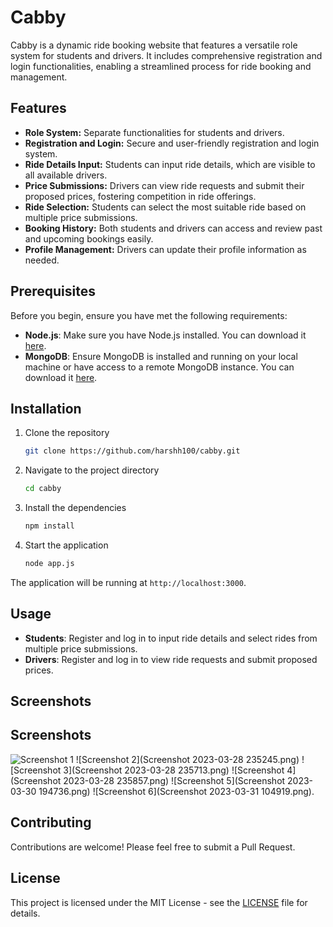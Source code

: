# Cabby

Cabby is a dynamic ride booking website that features a versatile role system for students and drivers. It includes comprehensive registration and login functionalities, enabling a streamlined process for ride booking and management.

## Features

- **Role System:** Separate functionalities for students and drivers.
- **Registration and Login:** Secure and user-friendly registration and login system.
- **Ride Details Input:** Students can input ride details, which are visible to all available drivers.
- **Price Submissions:** Drivers can view ride requests and submit their proposed prices, fostering competition in ride offerings.
- **Ride Selection:** Students can select the most suitable ride based on multiple price submissions.
- **Booking History:** Both students and drivers can access and review past and upcoming bookings easily.
- **Profile Management:** Drivers can update their profile information as needed.

## Prerequisites

Before you begin, ensure you have met the following requirements:

- **Node.js**: Make sure you have Node.js installed. You can download it [here](https://nodejs.org/).
- **MongoDB**: Ensure MongoDB is installed and running on your local machine or have access to a remote MongoDB instance. You can download it [here](https://www.mongodb.com/).

## Installation

1. Clone the repository
    ```sh
    git clone https://github.com/harshh100/cabby.git
    ```
2. Navigate to the project directory
    ```sh
    cd cabby
    ```
3. Install the dependencies
    ```sh
    npm install
    ```
4. Start the application
    ```sh
    node app.js
    ```

The application will be running at `http://localhost:3000`.

## Usage

- **Students**: Register and log in to input ride details and select rides from multiple price submissions.
- **Drivers**: Register and log in to view ride requests and submit proposed prices.

## Screenshots

## Screenshots

![Screenshot 1]([login](https://github.com/harshh100/Cabby/blob/main/login))
![Screenshot 2](Screenshot 2023-03-28 235245.png)
![Screenshot 3](Screenshot 2023-03-28 235713.png)
![Screenshot 4](Screenshot 2023-03-28 235857.png)
![Screenshot 5](Screenshot 2023-03-30 194736.png)
![Screenshot 6](Screenshot 2023-03-31 104919.png).


## Contributing

Contributions are welcome! Please feel free to submit a Pull Request.

## License

This project is licensed under the MIT License - see the [LICENSE](LICENSE) file for details.
